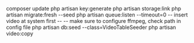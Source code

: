 composer update
php artisan key:generate
php artisan storage:link
php artisan migrate:fresh --seed
php artisan queue:listen --timeout=0
-- insert video at system first --
-- make sure to configure ffmpeg, check path in config file 
php artisan db:seed --class=VideoTableSeeder
php artisan video:copy


